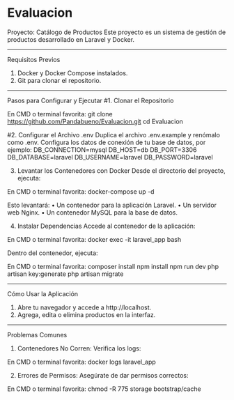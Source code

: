 # Evaluacion
Proyecto: Catálogo de Productos
Este proyecto es un sistema de gestión de productos desarrollado en Laravel y Docker.
________________________________________
Requisitos Previos
1.	Docker y Docker Compose instalados.
2.	Git para clonar el repositorio.
________________________________________
Pasos para Configurar y Ejecutar
#1. Clonar el Repositorio

En CMD o terminal favorita:
git clone https://github.com/Pandabueno/Evaluacion.git
cd Evaluacion

#2. Configurar el Archivo .env
Duplica el archivo .env.example y renómalo como .env. Configura los datos de conexión de tu base de datos, por ejemplo:
DB_CONNECTION=mysql
DB_HOST=db
DB_PORT=3306
DB_DATABASE=laravel
DB_USERNAME=laravel
DB_PASSWORD=laravel


3. Levantar los Contenedores con Docker
Desde el directorio del proyecto, ejecuta:

En CMD o terminal favorita:
docker-compose up -d

Esto levantará:
•	Un contenedor para la aplicación Laravel.
•	Un servidor web Nginx.
•	Un contenedor MySQL para la base de datos.

4. Instalar Dependencias
Accede al contenedor de la aplicación:

En CMD o terminal favorita:
docker exec -it laravel_app bash

Dentro del contenedor, ejecuta:

En CMD o terminal favorita:
composer install
npm install
npm run dev
php artisan key:generate
php artisan migrate
________________________________________
Cómo Usar la Aplicación
1.	Abre tu navegador y accede a http://localhost.
2.	Agrega, edita o elimina productos en la interfaz.
________________________________________

Problemas Comunes
1.	Contenedores No Corren: Verifica los logs:

En CMD o terminal favorita:
docker logs laravel_app

2.	Errores de Permisos: Asegúrate de dar permisos correctos:

En CMD o terminal favorita:
chmod -R 775 storage bootstrap/cache


